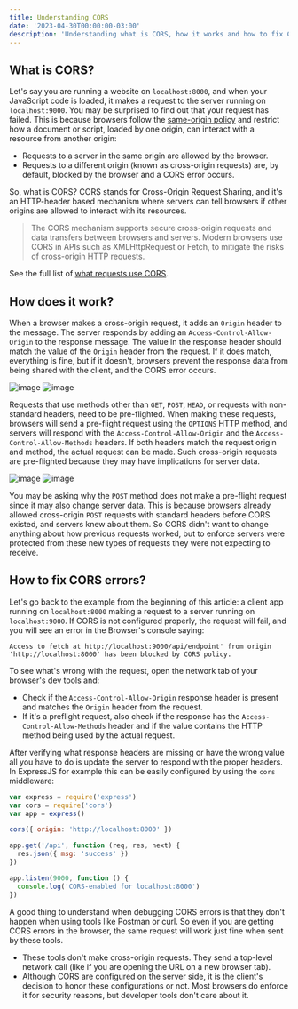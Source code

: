 ```yaml
---
title: Understanding CORS
date: '2023-04-30T00:00:00-03:00'
description: 'Understanding what is CORS, how it works and how to fix CORS errors.'
---
```


## What is CORS?

Let's say you are running a website on `localhost:8000`, and when your JavaScript code is loaded, it makes a request to the server running on `localhost:9000`. You may be surprised to find out that your request has failed. This is because browsers follow the [same-origin policy](https://developer.mozilla.org/en-US/docs/Web/Security/Same-origin_policy) and restrict how a document or script, loaded by one origin, can interact with a resource from another origin:

- Requests to a server in the same origin are allowed by the browser.
- Requests to a different origin (known as cross-origin requests) are, by default, blocked by the browser and a CORS error occurs.

So, what is CORS? CORS stands for Cross-Origin Request Sharing, and it's an HTTP-header based mechanism where servers can tell browsers if other origins are allowed to interact with its resources.

> The CORS mechanism supports secure cross-origin requests and data transfers between browsers and servers. Modern browsers use CORS in APIs such as XMLHttpRequest or Fetch, to mitigate the risks of cross-origin HTTP requests.

See the full list of [what requests use CORS](https://developer.mozilla.org/en-US/docs/Web/HTTP/CORS#what_requests_use_cors).

## How does it work?

When a browser makes a cross-origin request, it adds an `Origin` header to the message. The server responds by adding an `Access-Control-Allow-Origin` to the response message. The value in the response header should match the value of the `Origin` header from the request. If it does match, everything is fine, but if it doesn't, browsers prevent the response data from being shared with the client, and the CORS error occurs.

![image](/images/blog/understanding-cors-1.svg)
![image](/images/blog/understanding-cors-2.svg)

Requests that use methods other than `GET`, `POST`, `HEAD`, or requests with non-standard headers, need to be pre-flighted. When making these requests, browsers will send a pre-flight request using the `OPTIONS` HTTP method, and servers will respond with the `Access-Control-Allow-Origin` and the `Access-Control-Allow-Methods` headers. If both headers match the request origin and method, the actual request can be made. Such cross-origin requests are pre-flighted because they may have implications for server data.

![image](/images/blog/understanding-cors-3.svg)
![image](/images/blog/understanding-cors-4.svg)

You may be asking why the `POST` method does not make a pre-flight request since it may also change server data. This is because browsers already allowed cross-origin `POST` requests with standard headers before CORS existed, and servers knew about them. So CORS didn't want to change anything about how previous requests worked, but to enforce servers were protected from these new types of requests they were not expecting to receive.

## How to fix CORS errors?

Let's go back to the example from the beginning of this article: a client app running on `localhost:8000` making a request to a server running on `localhost:9000`. If CORS is not configured properly, the request will fail, and you will see an error in the Browser's console saying:

```text
Access to fetch at http://localhost:9000/api/endpoint' from origin
'http://localhost:8000' has been blocked by CORS policy.
```

To see what's wrong with the request, open the network tab of your browser's dev tools and:

- Check if the `Access-Control-Allow-Origin` response header is present and matches the `Origin` header from the request.
- If it's a preflight request, also check if the response has the `Access-Control-Allow-Methods` header and if the value contains the HTTP method being used by the actual request.

After verifying what response headers are missing or have the wrong value all you have to do is update the server to respond with the proper headers. In ExpressJS for example this can be easily configured by using the `cors` middleware:

```js {2,5}
var express = require('express')
var cors = require('cors')
var app = express()

cors({ origin: 'http://localhost:8000' })

app.get('/api', function (req, res, next) {
  res.json({ msg: 'success' })
})

app.listen(9000, function () {
  console.log('CORS-enabled for localhost:8000')
})
```

A good thing to understand when debugging CORS errors is that they don't happen when using tools like Postman or curl. So even if you are getting CORS errors in the browser, the same request will work just fine when sent by these tools.

- These tools don't make cross-origin requests. They send a top-level network call (like if you are opening the URL on a new browser tab).
- Although CORS are configured on the server side, it is the client's decision to honor these configurations or not. Most browsers do enforce it for security reasons, but developer tools don't care about it.
